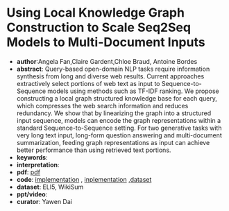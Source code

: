 # Using Local Knowledge Graph Construction to Scale Seq2Seq Models to Multi-Document Inputs

- **author**:Angela Fan,Claire Gardent,Chloe Braud, Antoine Bordes
- **abstract**: Query-based open-domain NLP tasks require information synthesis from long and diverse web results. Current approaches extractively select portions of web text as input to Sequence-to-Sequence models using methods such as TF-IDF ranking. We propose constructing a local graph structured knowledge base for each query, which compresses the web search information and reduces redundancy. We show that by linearizing the graph into a structured input sequence, models can encode the graph representations within a standard Sequence-to-Sequence setting. For two generative tasks with very long text input, long-form question answering and multi-document summarization, feeding graph representations as input can achieve better performance than using retrieved text portions. 
- **keywords**:
- **interpretation**:
- **pdf**: [pdf](https://arxiv.org/pdf/1910.08435)
- **code**: [implementation](https://github.com/huggingface/neuralcoref)  , [inplementation](https://github.com/gabrielStanovsky/supervised-oie) ,[dataset](https://github.com/tensorflow/tensor2tensor/tree/master/tensor2tensor/data_generators/wikisum) 
- **dataset**: ELI5, WikiSum
- **ppt/video**:
- **curator**: Yawen Dai